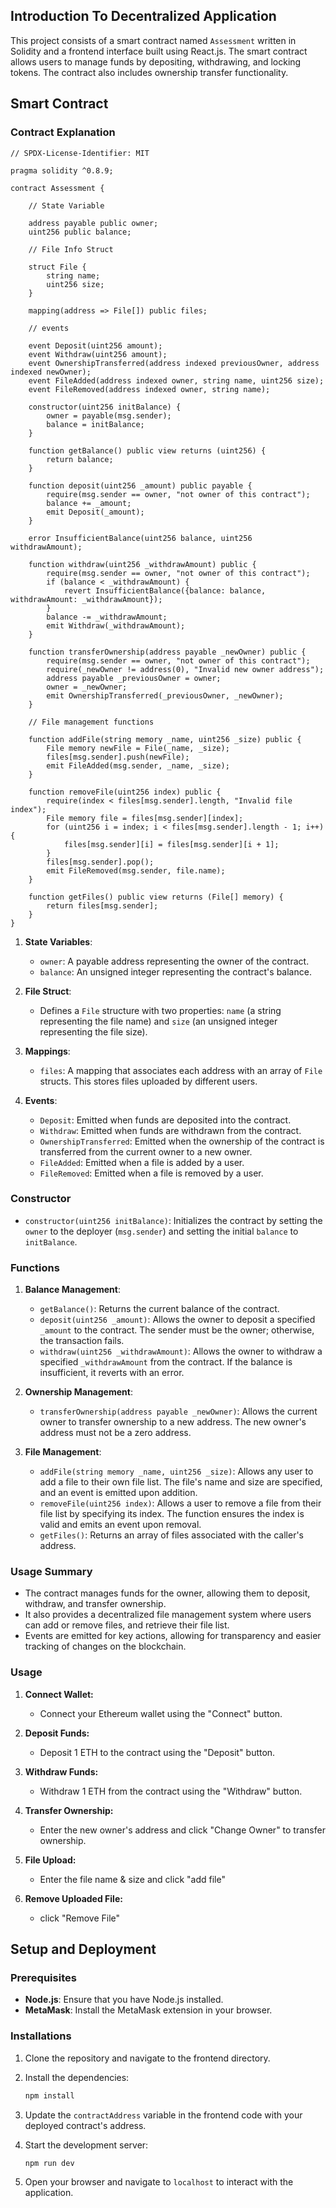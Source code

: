 ## Introduction To Decentralized Application 

This project consists of a smart contract named `Assessment` written in Solidity and a frontend interface built using React.js. The smart contract allows users to manage funds by depositing, withdrawing, and locking tokens. The contract also includes ownership transfer functionality.

## Smart Contract

### Contract Explanation

```solidity
// SPDX-License-Identifier: MIT

pragma solidity ^0.8.9;

contract Assessment {

    // State Variable

    address payable public owner;
    uint256 public balance;

    // File Info Struct

    struct File {
        string name;
        uint256 size;
    }
    
    mapping(address => File[]) public files;
    
    // events 
    
    event Deposit(uint256 amount);
    event Withdraw(uint256 amount);
    event OwnershipTransferred(address indexed previousOwner, address indexed newOwner);
    event FileAdded(address indexed owner, string name, uint256 size);
    event FileRemoved(address indexed owner, string name);

    constructor(uint256 initBalance) {
        owner = payable(msg.sender);
        balance = initBalance;
    }

    function getBalance() public view returns (uint256) {
        return balance;
    }

    function deposit(uint256 _amount) public payable {
        require(msg.sender == owner, "not owner of this contract");
        balance += _amount;
        emit Deposit(_amount);
    }

    error InsufficientBalance(uint256 balance, uint256 withdrawAmount);

    function withdraw(uint256 _withdrawAmount) public {
        require(msg.sender == owner, "not owner of this contract");
        if (balance < _withdrawAmount) {
            revert InsufficientBalance({balance: balance, withdrawAmount: _withdrawAmount});
        }
        balance -= _withdrawAmount;
        emit Withdraw(_withdrawAmount);
    }

    function transferOwnership(address payable _newOwner) public {
        require(msg.sender == owner, "not owner of this contract");
        require(_newOwner != address(0), "Invalid new owner address");
        address payable _previousOwner = owner;
        owner = _newOwner;
        emit OwnershipTransferred(_previousOwner, _newOwner);
    }

    // File management functions

    function addFile(string memory _name, uint256 _size) public {
        File memory newFile = File(_name, _size);
        files[msg.sender].push(newFile);
        emit FileAdded(msg.sender, _name, _size);
    }

    function removeFile(uint256 index) public {
        require(index < files[msg.sender].length, "Invalid file index");
        File memory file = files[msg.sender][index];
        for (uint256 i = index; i < files[msg.sender].length - 1; i++) {
            files[msg.sender][i] = files[msg.sender][i + 1];
        }
        files[msg.sender].pop();
        emit FileRemoved(msg.sender, file.name);
    }

    function getFiles() public view returns (File[] memory) {
        return files[msg.sender];
    }
}
```
1. **State Variables**:
   - `owner`: A payable address representing the owner of the contract.
   - `balance`: An unsigned integer representing the contract's balance.

2. **File Struct**:
   - Defines a `File` structure with two properties: `name` (a string representing the file name) and `size` (an unsigned integer representing the file size).

3. **Mappings**:
   - `files`: A mapping that associates each address with an array of `File` structs. This stores files uploaded by different users.

4. **Events**:
   - `Deposit`: Emitted when funds are deposited into the contract.
   - `Withdraw`: Emitted when funds are withdrawn from the contract.
   - `OwnershipTransferred`: Emitted when the ownership of the contract is transferred from the current owner to a new owner.
   - `FileAdded`: Emitted when a file is added by a user.
   - `FileRemoved`: Emitted when a file is removed by a user.

### Constructor

- `constructor(uint256 initBalance)`: Initializes the contract by setting the `owner` to the deployer (`msg.sender`) and setting the initial `balance` to `initBalance`.

### Functions

1. **Balance Management**:
   - `getBalance()`: Returns the current balance of the contract.
   - `deposit(uint256 _amount)`: Allows the owner to deposit a specified `_amount` to the contract. The sender must be the owner; otherwise, the transaction fails.
   - `withdraw(uint256 _withdrawAmount)`: Allows the owner to withdraw a specified `_withdrawAmount` from the contract. If the balance is insufficient, it reverts with an error.

2. **Ownership Management**:
   - `transferOwnership(address payable _newOwner)`: Allows the current owner to transfer ownership to a new address. The new owner's address must not be a zero address.

3. **File Management**:
   - `addFile(string memory _name, uint256 _size)`: Allows any user to add a file to their own file list. The file's name and size are specified, and an event is emitted upon addition.
   - `removeFile(uint256 index)`: Allows a user to remove a file from their file list by specifying its index. The function ensures the index is valid and emits an event upon removal.
   - `getFiles()`: Returns an array of files associated with the caller's address.

### Usage Summary

- The contract manages funds for the owner, allowing them to deposit, withdraw, and transfer ownership.
- It also provides a decentralized file management system where users can add or remove files, and retrieve their file list.
- Events are emitted for key actions, allowing for transparency and easier tracking of changes on the blockchain.
  
### Usage

1. **Connect Wallet:**
   - Connect your Ethereum wallet using the "Connect" button.
   
2. **Deposit Funds:**
   - Deposit 1 ETH to the contract using the "Deposit" button.

3. **Withdraw Funds:**
   - Withdraw 1 ETH from the contract using the "Withdraw" button.

4. **Transfer Ownership:**
   - Enter the new owner's address and click "Change Owner" to transfer ownership.

5. **File Upload:**
   - Enter the file name & size and click "add file"

6. **Remove Uploaded File:**
   - click "Remove File"


## Setup and Deployment

### Prerequisites

- **Node.js**: Ensure that you have Node.js installed.
- **MetaMask**: Install the MetaMask extension in your browser.

### Installations

1. Clone the repository and navigate to the frontend directory.
2. Install the dependencies:

   ```bash
   npm install
   ```

3. Update the `contractAddress` variable in the frontend code with your deployed contract's address.
4. Start the development server:

   ```bash
   npm run dev
   ```

5. Open your browser and navigate to `localhost` to interact with the application.
